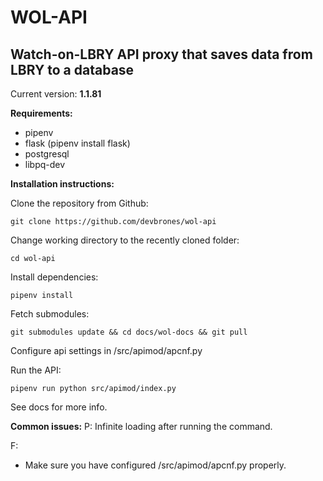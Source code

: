 # WOL-API
## Watch-on-LBRY API proxy that saves data from LBRY to a database

Current version: **1.1.81**

**Requirements:**
- pipenv
- flask (pipenv install flask)
- postgresql
- libpq-dev

**Installation instructions:**

Clone the repository from Github: 

```git clone https://github.com/devbrones/wol-api```

Change working directory to the recently cloned folder: 

```cd wol-api```

Install dependencies:

```pipenv install```

Fetch submodules:

```git submodules update && cd docs/wol-docs && git pull```

Configure api settings in /src/apimod/apcnf.py

Run the API:

```pipenv run python src/apimod/index.py```

See docs for more info.

**Common issues:**
P: Infinite loading after running the command.

F: 
- Make sure you have configured /src/apimod/apcnf.py properly.

